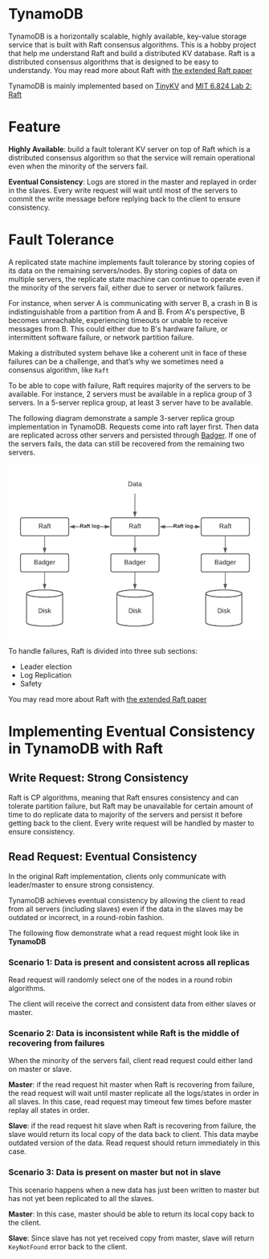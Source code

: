 # TynamoDB

TynamoDB is a horizontally scalable, highly available, key-value storage service that is built with Raft consensus algorithms. This is a hobby project that help me understand Raft and build a distributed KV database. Raft is a distributed consensus algorithms that is designed to be easy to understandy. You may read more about Raft with [the extended Raft paper](https://raft.github.io/raft.pdf)

TynamoDB is mainly implemented based on [TinyKV](https://github.com/tidb-incubator/tinykv) and [MIT 6.824 Lab 2: Raft](http://nil.csail.mit.edu/6.824/2018/labs/lab-raft.html)

# Feature

**Highly Available**: build a fault tolerant KV server on top of Raft which is a distributed consensus algorithm so that the service will remain operational even when the minority of the servers fail.

**Eventual Consistency**: Logs are stored in the master and replayed in order in the slaves. Every write request will wait until most of the servers to commit the write message before replying back to the client to ensure consistency.

# Fault Tolerance

A replicated state machine implements fault tolerance by storing copies of its data on the remaining servers/nodes. By storing copies of data on multiple servers, the replicate state machine can continue to operate even if the minority of the servers fail, either due to server or network failures. 

For instance, when server A is communicating with server B, a crash in B is indistinguishable from a partition from A and B. From A's perspective, B becomes unreachable, experiencing timeouts or unable to receive messages from B. This could either due to B's hardware failure, or intermittent software failure, or network partition failure. 

Making a distributed system behave like a coherent unit in face of these failures can be a challenge, and that’s why we sometimes need a consensus algorithm, like `Raft`

To be able to cope with failure, Raft requires majority of the servers to be available. For instance, 2 servers must be available in a replica group of 3 servers. In a 5-server replica group, at least 3 server have to be available. 

The following diagram demonstrate a sample 3-server replica group implementation in TynamoDB. Requests come into raft layer first. Then data are replicated across other servers and persisted through [Badger](https://github.com/dgraph-io/badger). If one of the servers fails, the data can still be recovered from the remaining two servers.

![raft](demo/raft_badger.png)

To handle failures, Raft is divided into three sub sections:

- Leader election
- Log Replication
- Safety

You may read more about Raft with [the extended Raft paper](https://raft.github.io/raft.pdf)

# Implementing Eventual Consistency in TynamoDB with Raft

## Write Request: Strong Consistency
Raft is CP algorithms, meaning that Raft ensures consistency and can tolerate partition failure, but Raft may be unavailable for certain amount of time to do replicate data to majority of the servers and persist it before getting back to the client. Every write request will be handled by master to ensure consistency.

## Read Request: Eventual Consistency

In the original Raft implementation, clients only communicate with leader/master to ensure strong consistency.

TynamoDB achieves eventual consistency by allowing the client to read from all servers (including slaves) even if the data in the slaves may be outdated or incorrect, in a round-robin fashion.

The following flow demonstrate what a read request might look like in **TynamoDB**

### Scenario 1: Data is present and consistent across all replicas
Read request will randomly select one of the nodes in a round robin algorithms.

The client will receive the correct and consistent data from either slaves or master.

### Scenario 2: Data is inconsistent while Raft is the middle of recovering from failures

When the minority of the servers fail, client read request could either land on master or slave.

**Master**: if the read request hit master when Raft is recovering from failure, the read request will wait until master replicate all the logs/states in order in all slaves. In this case, read request may timeout few times before master replay all states in order.

**Slave**: if the read request hit slave when Raft is recovering from failure, the slave would return its local copy of the data back to client. This data maybe outdated version of the data. Read request should return immediately in this case.

### Scenario 3: Data is present on master but not in slave

This scenario happens when a new data has just been written to master but has not yet been replicated to all the slaves.

**Master**: In this case, master should be able to return its local copy back to the client.

**Slave**: Since slave has not yet received copy from master, slave will return `KeyNotFound` error back to the client.






